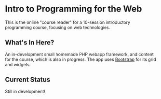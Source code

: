# Intro to Programming for the Web

This is the online "course reader" for a 10-session introductory programming course, focusing on web technologies.

## What's In Here?

An in-development small homemade PHP webapp framework, and content for the course, which is also in progress. The app uses [Bootstrap](http://getbootstrap.com) for its grid and widgets.

## Current Status

Still in development!